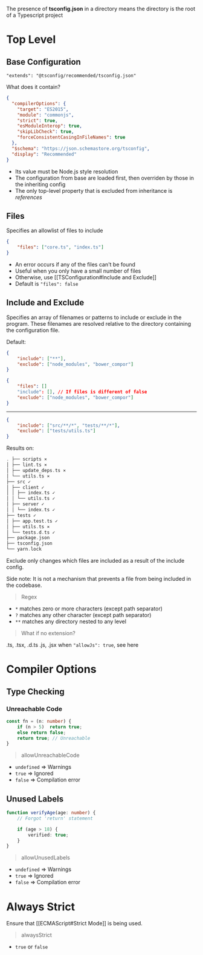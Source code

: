 The presence of **tsconfig.json** in a directory means the directory is the root of a Typescript project

# Top Level

## Base Configuration

`"extends": "@tsconfig/recommended/tsconfig.json"`

What does it contain?
```json
{
  "compilerOptions": {
    "target": "ES2015",
    "module": "commonjs",
    "strict": true,
    "esModuleInterop": true,
    "skipLibCheck": true,
    "forceConsistentCasingInFileNames": true
  },
  "$schema": "https://json.schemastore.org/tsconfig",
  "display": "Recommended"
}
```

* Its value must be Node.js style resolution
* The configuration from base are loaded first, then overriden by those in the inheriting config
* The only top-level property that is excluded from inheritance is *references*

## Files

Specifies an allowlist of files to include

```json
{
	"files": ["core.ts", "index.ts"]
}
```

- An error occurs if any of the files can't be found
- Useful when you only have a small number of files
- Otherwise, use [[TSConfiguration#Include and Exclude]]
- Default is `"files": false`

## Include and Exclude

Specifies an array of filenames or patterns to include or exclude in  the program. These filenames are resolved relative to the directory containing the configuration file.

Default:

```json
{
	"include": ["**"],
	"exclude": ["node_modules", "bower_compor"]
}
```

```json
{
	"files": []
	"include": [], // If files is different of false
	"exclude": ["node_modules", "bower_compor"]
}
```
---

```json
{
	"include": ["src/**/*", "tests/**/*"],
	"exclude": ["tests/utils.ts"]
}
```

Results on:

```c
. ├── scripts ⨯ 
│ ├── lint.ts ⨯ 
│ ├── update_deps.ts ⨯ 
│ └── utils.ts ⨯ 
├── src ✓ 
│ ├── client ✓ 
│ │ ├── index.ts ✓ 
│ │ └── utils.ts ✓ 
│ ├── server ✓ 
│ │ └── index.ts ✓ 
├── tests ✓ 
│ ├── app.test.ts ✓ 
│ ├── utils.ts ⨯ 
│ └── tests.d.ts ✓ 
├── package.json 
├── tsconfig.json 
└── yarn.lock
```

Exclude only changes which files are included as a result of the include config.

Side note: It is not a mechanism that prevents a file from being included in the codebase.

>Regex
- `*` matches zero or more characters (except path separator)
- `?` matches any other character (except path separator)
- `**` matches any directory nested to any level

>What if no extension?

.ts, .tsx, .d.ts
.js, .jsx when `"allowJs": true`, see here


# Compiler Options

## Type Checking

### Unreachable Code

```ts
const fn = (n: number) {
	if (n > 5)  return true;
	else return false;
	return true; // Unreachable
}
```

>allowUnreachableCode

- `undefined` => Warnings
- `true` => Ignored
- `false` => Compilation error

## Unused Labels

```ts
function verifyAge(age: number) {
	// Forgot 'return' statement

	if (age > 18) {
		verified: true;
	}
}
```

>allowUnusedLabels

- `undefined` => Warnings
- `true` => Ignored
- `false` => Compilation error

# Always Strict

Ensure that [[ECMAScript#Strict Mode]] is being used. 

>alwaysStrict

- `true` or `false`


